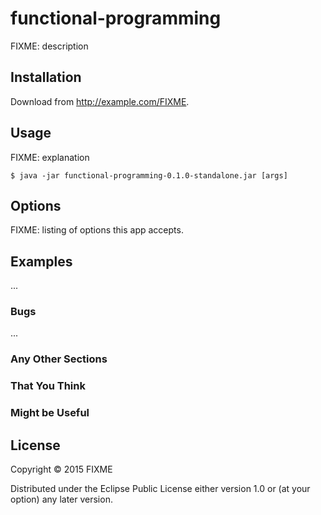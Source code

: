 # functional-programming

FIXME: description

## Installation

Download from http://example.com/FIXME.

## Usage

FIXME: explanation

    $ java -jar functional-programming-0.1.0-standalone.jar [args]

## Options

FIXME: listing of options this app accepts.

## Examples

...

### Bugs

...

### Any Other Sections
### That You Think
### Might be Useful

## License

Copyright © 2015 FIXME

Distributed under the Eclipse Public License either version 1.0 or (at
your option) any later version.
